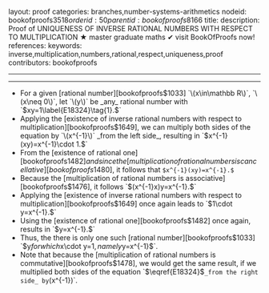 layout: proof
categories: branches,number-systems-arithmetics
nodeid: bookofproofs$3518
orderid: 50
parentid: bookofproofs$8166
title: 
description:  Proof of UNIQUENESS OF INVERSE RATIONAL NUMBERS WITH RESPECT TO MULTIPLICATION &#9733; master graduate maths &#10004; visit BookOfProofs now!
references: 
keywords: inverse,multiplication,numbers,rational,respect,uniqueness,proof
contributors: bookofproofs

---


---

* For a given [rational number][bookofproofs$1033] `\(x\in\mathbb R\)`, `\(x\neq 0\)`, let `\(y\)` be _any_ rational number with `$xy=1\label{E18324}\tag{1}.$`
* Applying the [existence of inverse rational numbers with respect to multiplication][bookofproofs$1649], we can multiply both sides of the equation by `\(x^{-1}\)` _from the left side_, resulting in `$x^{-1}(xy)=x^{-1}\cdot 1.$`
* From the [existence of rational one][bookofproofs$1482] and since the [multiplication of rational numbers is cancellative][bookofproofs$1480], it follows that `$x^{-1}(xy)=x^{-1}.$`
* Because the [multiplication of rational numbers is associative][bookofproofs$1476], it follows `$(x^{-1}x)y=x^{-1}.$`
* Applying the [existence of inverse rational numbers with respect to multiplication][bookofproofs$1649] once again leads to `$1\cdot y=x^{-1}.$`
* Using the [existence of rational one][bookofproofs$1482] once again, results in `$y=x^{-1}.$`
* Thus, the there is only one such [rational number][bookofproofs$1033] `$y$` for which `$x\cdot y=1$`, namely `$y=x^{-1}$`.
* Note that because the [multiplication of rational numbers is commutative][bookofproofs$1478], we would get the same result, if we multiplied both sides of the equation `$\eqref{E18324}$` _from the right side_ by `\(x^{-1}\)`.

